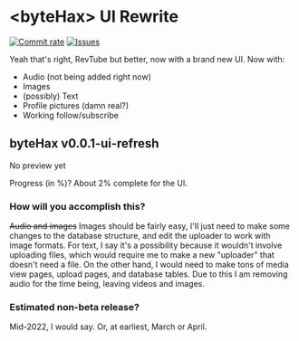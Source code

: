 <!--![Light](http://forum.rocktube.ml/styles/aero/theme/images/site_logo.gif#gh-dark-mode-only)-->
# &lt;byteHax&gt; UI Rewrite
[![Commit rate](https://img.shields.io/github/commit-activity/m/jko64/bytehax?label=Commits)](https://github.com/jko64/bytehax/commits/master)
[![Issues](https://img.shields.io/github/issues/jko64/bytehax)](https://github.com/jko64/bytehax/issues)

Yeah that's right, RevTube but better, now with a brand new UI.
Now with:
- Audio (not being added right now)
- Images
- (possibly) Text
- Profile pictures (damn real?)
- Working follow/subscribe
## byteHax v0.0.1-ui-refresh
No preview yet
<!--![preview](http://dev.rocktube.ml/static/preview/betafeb7-17.png)-->
Progress (in %)? About 2% complete for the UI.
### How will you accomplish this?
~~Audio and images~~ Images should be fairly easy, I'll just need to make some changes to the database structure, and edit the uploader to work with image formats. For text, I say it's a possibility because it wouldn't involve uploading files, which would require me to make a new "uploader" that doesn't need a file. On the other hand, I would need to make tons of media view pages, upload pages, and database tables. Due to this I am removing audio for the time being, leaving videos and images.
### Estimated non-beta release?
Mid-2022, I would say. Or, at earliest, March or April.
